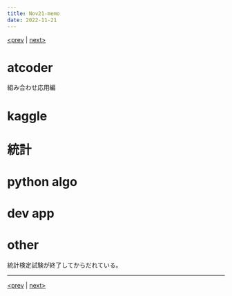 ```yaml
---
title: Nov21-memo 
date: 2022-11-21 
---
```


[<prev](https://idekworks.github.io/TechnicalMemo/2022/11/20/Nov20.html) | [next>](https://idekworks.github.io/TechnicalMemo/2022/11/22/Nov22.html) 

# atcoder
組み合わせ応用編
# kaggle

# 統計

# python algo

# dev app

# other
統計検定試験が終了してからだれている。


***

[<prev](https://idekworks.github.io/TechnicalMemo/2022/11/20/Nov20.html) | [next>](https://idekworks.github.io/TechnicalMemo/2022/11/22/Nov22.html)

